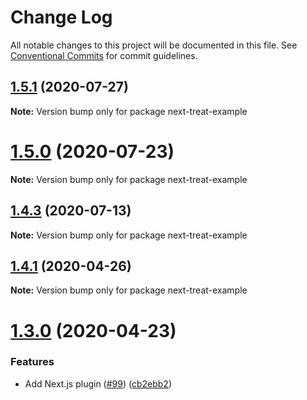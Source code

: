 # Change Log

All notable changes to this project will be documented in this file.
See [Conventional Commits](https://conventionalcommits.org) for commit guidelines.

## [1.5.1](https://github.com/seek-oss/treat/compare/v1.5.0...v1.5.1) (2020-07-27)

**Note:** Version bump only for package next-treat-example





# [1.5.0](https://github.com/seek-oss/treat/compare/v1.4.3...v1.5.0) (2020-07-23)

**Note:** Version bump only for package next-treat-example





## [1.4.3](https://github.com/seek-oss/treat/compare/v1.4.2...v1.4.3) (2020-07-13)

**Note:** Version bump only for package next-treat-example





## [1.4.1](https://github.com/seek-oss/treat/compare/v1.4.0...v1.4.1) (2020-04-26)

**Note:** Version bump only for package next-treat-example





# [1.3.0](https://github.com/seek-oss/treat/compare/v1.2.4...v1.3.0) (2020-04-23)


### Features

* Add Next.js plugin ([#99](https://github.com/seek-oss/treat/issues/99)) ([cb2ebb2](https://github.com/seek-oss/treat/commit/cb2ebb2))
